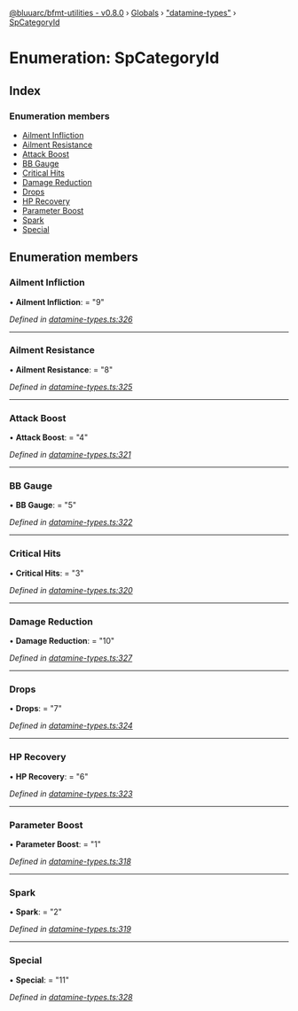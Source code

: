 [@bluuarc/bfmt-utilities - v0.8.0](../README.md) › [Globals](../globals.md) › ["datamine-types"](../modules/_datamine_types_.md) › [SpCategoryId](_datamine_types_.spcategoryid.md)

# Enumeration: SpCategoryId

## Index

### Enumeration members

* [Ailment Infliction](_datamine_types_.spcategoryid.md#ailment-infliction)
* [Ailment Resistance](_datamine_types_.spcategoryid.md#ailment-resistance)
* [Attack Boost](_datamine_types_.spcategoryid.md#attack-boost)
* [BB Gauge](_datamine_types_.spcategoryid.md#bb-gauge)
* [Critical Hits](_datamine_types_.spcategoryid.md#critical-hits)
* [Damage Reduction](_datamine_types_.spcategoryid.md#damage-reduction)
* [Drops](_datamine_types_.spcategoryid.md#drops)
* [HP Recovery](_datamine_types_.spcategoryid.md#hp-recovery)
* [Parameter Boost](_datamine_types_.spcategoryid.md#parameter-boost)
* [Spark](_datamine_types_.spcategoryid.md#spark)
* [Special](_datamine_types_.spcategoryid.md#special)

## Enumeration members

###  Ailment Infliction

• **Ailment Infliction**: = "9"

*Defined in [datamine-types.ts:326](https://github.com/BluuArc/bfmt-utilities/blob/master/src/datamine-types.ts#L326)*

___

###  Ailment Resistance

• **Ailment Resistance**: = "8"

*Defined in [datamine-types.ts:325](https://github.com/BluuArc/bfmt-utilities/blob/master/src/datamine-types.ts#L325)*

___

###  Attack Boost

• **Attack Boost**: = "4"

*Defined in [datamine-types.ts:321](https://github.com/BluuArc/bfmt-utilities/blob/master/src/datamine-types.ts#L321)*

___

###  BB Gauge

• **BB Gauge**: = "5"

*Defined in [datamine-types.ts:322](https://github.com/BluuArc/bfmt-utilities/blob/master/src/datamine-types.ts#L322)*

___

###  Critical Hits

• **Critical Hits**: = "3"

*Defined in [datamine-types.ts:320](https://github.com/BluuArc/bfmt-utilities/blob/master/src/datamine-types.ts#L320)*

___

###  Damage Reduction

• **Damage Reduction**: = "10"

*Defined in [datamine-types.ts:327](https://github.com/BluuArc/bfmt-utilities/blob/master/src/datamine-types.ts#L327)*

___

###  Drops

• **Drops**: = "7"

*Defined in [datamine-types.ts:324](https://github.com/BluuArc/bfmt-utilities/blob/master/src/datamine-types.ts#L324)*

___

###  HP Recovery

• **HP Recovery**: = "6"

*Defined in [datamine-types.ts:323](https://github.com/BluuArc/bfmt-utilities/blob/master/src/datamine-types.ts#L323)*

___

###  Parameter Boost

• **Parameter Boost**: = "1"

*Defined in [datamine-types.ts:318](https://github.com/BluuArc/bfmt-utilities/blob/master/src/datamine-types.ts#L318)*

___

###  Spark

• **Spark**: = "2"

*Defined in [datamine-types.ts:319](https://github.com/BluuArc/bfmt-utilities/blob/master/src/datamine-types.ts#L319)*

___

###  Special

• **Special**: = "11"

*Defined in [datamine-types.ts:328](https://github.com/BluuArc/bfmt-utilities/blob/master/src/datamine-types.ts#L328)*
